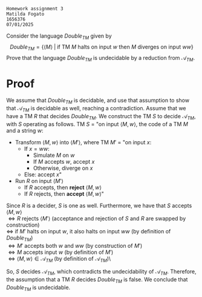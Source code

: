 ```
Homework assignment 3
Matilda Fogato
1656376
07/01/2025
```

Consider the language $Double_{TM}$ given by $$Double_{TM} = \{ \langle M \rangle \; | \;\text{if TM } M \text{ halts on input } w \text{ then } M \text{ diverges on input } ww \}$$
Prove that the language $Double_{TM}$ is undecidable by a reduction from $\mathcal{A}_{TM}$.
# Proof
We assume that $Double_{TM}$ is decidable, and use that assumption to show that $`\mathcal{A}_{TM}`$ is decidable as well, reaching a contradiction.
Assume that we have a TM $`R`$ that decides $`Double_{TM}`$. We construct the TM $`S`$ to decide $\mathcal{A}_{TM}$, with $S$ operating as follows.
TM $S$ = "on input $\langle M,w \rangle$, the code of a TM $M$ and a string $w$:
* Transform $\langle M, w \rangle$ into $\langle M' \rangle$, where TM $M'$ = "on input $x$:
	* If $x = ww$:
		* Simulate $M$ on $w$
		* If $M$ accepts $w$, accept $x$
		* Otherwise, diverge on $x$
	* Else: accept $x$"
* Run $R$ on input $\langle M' \rangle$
	* If $R$ accepts, then __reject__ $\langle M, w \rangle$
	* If $R$ rejects, then __accept__ $\langle M, w \rangle$"

Since $R$ is a decider, $S$ is one as well. Furthermore, we have that 
$S$ accepts $\langle M, w \rangle$\
$\iff R$ rejects $\langle M' \rangle$ (acceptance and rejection of $S$ and $R$ are swapped by construction)\
$\iff$ if $M'$ halts on input $w$, it also halts on input $ww$ (by definition of $Double_{TM}$)\
$\iff M'$ accepts both $w$ and $ww$ (by construction of $M'$)\
$\iff M$ accepts input $w$ (by definition of $M'$)\
$`\iff \langle M, w \rangle \in \mathcal{A}_{TM}`$ (by definition of $\mathcal{A}_{TM}$)\

So, $S$ decides $`\mathcal{A}_{TM}`$, which contradicts the undecidability of $`\mathcal{A}_{TM}`$. 
Therefore, the assumption that a TM $R$ decides $`Double_{TM}`$ is false. We conclude that $`Double_{TM}`$ is undecidable.
